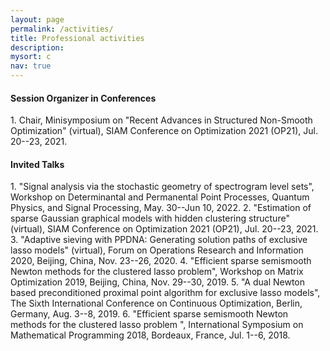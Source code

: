 ```yaml
---
layout: page
permalink: /activities/
title: Professional activities
description: 
mysort: c
nav: true
---
```


<h4>Session Organizer in Conferences</h4>
1. Chair, Minisymposium on "Recent Advances in Structured Non-Smooth Optimization" (virtual), SIAM Conference on Optimization 2021 (OP21), Jul. 20--23, 2021.

<h4>Invited Talks</h4>
1. "Signal analysis via the stochastic geometry of spectrogram level sets", Workshop on Determinantal and Permanental Point Processes, Quantum Physics, and Signal Processing, May. 30--Jun 10, 2022.
2. "Estimation of sparse Gaussian graphical models with hidden clustering structure" (virtual), SIAM Conference on Optimization 2021 (OP21), Jul. 20--23, 2021.
3. "Adaptive sieving with PPDNA: Generating solution paths of exclusive lasso models" (virtual), Forum on Operations Research and Information 2020, Beijing, China, Nov. 23--26, 2020.
4. "Efficient sparse semismooth Newton methods for the clustered lasso problem", Workshop on Matrix Optimization 2019, Beijing, China, Nov. 29--30, 2019.
5. "A dual Newton based preconditioned proximal point algorithm for exclusive lasso models", The Sixth International Conference on Continuous Optimization, Berlin, Germany, Aug. 3--8, 2019.
6. "Efficient sparse semismooth Newton methods for the clustered lasso problem ", International Symposium on Mathematical Programming 2018, Bordeaux, France, Jul. 1--6, 2018.
